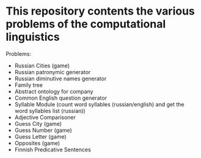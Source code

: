 # This repository contents the various problems of the computational linguistics
Problems:
 - Russian Cities (game)
 - Russian patronymic generator
 - Russian diminutive names generator
 - Family tree
 - Abstract ontology for company
 - Common English question generator
 - Syllable Module (count word syllables (russian/english) and get the word syllables list (russian))
 - Adjective Comparisoner
 - Guess City (game)
 - Guess Number (game)
 - Guess Letter (game)
 - Opposites (game)
 - Finnish Predicative Sentences
